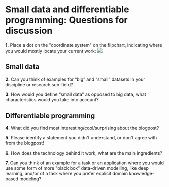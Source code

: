 Small data and differentiable programming: Questions for discussion
===================================================================

**1.** Place a dot on the "coordinate system" on the flipchart, indicating where you would mostly locate your current work: ![](pictures/coordinatesystem.png)

Small data 
---

**2.** Can you think of examples for “big” and “small” datasets in your discipline or research sub-field? 

**3.** How would you define “small data” as opposed to big data, what characteristics would you take into account? 

Differentiable programming 
--- 
**4.** What did you find most interesting/cool/surprising about the blogpost? 

**5.** Please identify a statement you didn't understand, or don't agree with from the blogpost! 

**6.** How does the technology behind it work, what are the main ingredients?  

**7.** Can you think of an example for a task or an application where you would use some form of more "black box" data-driven modelling, like deep learning, and/or of a task where you prefer explicit domain knowledge-based modeling? 

